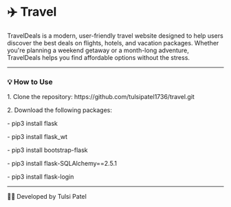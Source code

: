 <h1>✈️  Travel </h1>
TravelDeals is a modern, user-friendly travel website designed to help users discover the best deals on flights, hotels, and vacation packages. Whether you're planning a weekend getaway or a month-long adventure, TravelDeals helps you find affordable options without the stress.

---

<h3>💡 How to Use </h3>
<p>1. Clone the repository: https://github.com/tulsipatel1736/travel.git</p>
<p>2. Download the following packages: </p>
   <p>- pip3 install flask</p>
   <p>- pip3 install flask_wt</p>
   <p>- pip3 install bootstrap-flask</p>
   <p>- pip3 install flask-SQLAlchemy==2.5.1</p>
   <p>- pip3 install flask-login</p>
 </p>

---
👩‍💻 Developed by
Tulsi Patel

